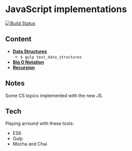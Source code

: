 # JavaScript implementations
[![Build Status](https://travis-ci.org/yhabib/implementations-javascript.svg?branch=master)](https://travis-ci.org/yhabib/implementations-javascript)

      
## Content
* **[Data Structures](./data-structures)**
	* `$ gulp test_data_structures`
* **[Big O Notation](./big-o-notation)**
* **[Recursion](./recursion)**

## Notes
Some CS topics implemented with the new JS.

## Tech
Playing arround with these tools:
* ES6
* Gulp
* Mocha and Chai
